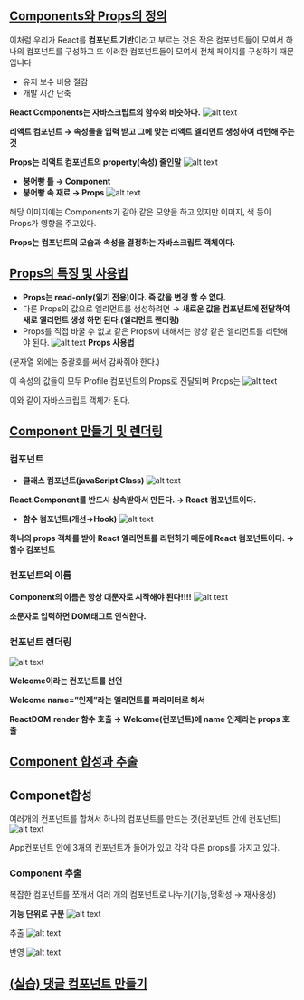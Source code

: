 ## [Components와 Props의 정의](https://www.inflearn.com/course/%EC%B2%98%EC%9D%8C-%EB%A7%8C%EB%82%9C-%EB%A6%AC%EC%95%A1%ED%8A%B8/unit/113268)

이처럼 우리가 React를 **컴포넌트 기반**이라고 부르는 것은 작은 컴포넌트들이 모여서 하나의 컴포넌트를 구성하고 또 이러한 컴포넌트들이 모여서 전체 페이지를 구성하기 때문입니다

- 유지 보수 비용 절감
- 개발 시간 단축

**React Components는 자바스크립트의 함수와 비슷하다.**
![alt text](<imges/image (3).png>)

**리액트 컴포넌트 → 속성들을 입력 받고 그에 맞는 리액트 엘리먼트 생성하여 리턴해 주는 것**

**Props는 리액트 컴포넌트의 property(속성) 줄인말**
![alt text](<imges/image (4).png>)

- **붕어빵 틀 → Component**
- **붕어빵 속 재료 → Props**
![alt text](<imges/image (5).png>)

해당 이미지에는 Components가 같아 같은 모양을 하고 있지만 이미지, 색 등이 Props가 영향을 주고있다.

**Props는 컴포넌트의 모습과 속성을 결정하는 자바스크립트 객체이다.**

## [Props의 특징 및 사용법](https://www.inflearn.com/course/%EC%B2%98%EC%9D%8C-%EB%A7%8C%EB%82%9C-%EB%A6%AC%EC%95%A1%ED%8A%B8/unit/113269)

- **Props는 read-only(읽기 전용)이다. 즉 값을 변경 할 수 없다.**
- 다른 Props의 값으로 엘리먼트를 생성하려면 → **새로운 값을 컴포넌트에 전달하여 새로 엘리먼트 생성 하면 된다.(엘리먼트 랜더링)**
- Props를 직접 바꿀 수 없고 같은 Props에 대해서는 항상 같은 앨리먼트를 리턴해야 된다.
![alt text](<imges/image (6).png>)
**Props 사용법**


(문자열 외에는 중괄호를 써서 감싸줘야 한다.)

이 속성의 값들이 모두 Profile 컴포넌트의 Props로 전달되며 Props는 
![alt text](<imges/image (7).png>)

이와 같이 자바스크립트 객체가 된다.

## [Component 만들기 및 렌더링](https://www.inflearn.com/course/%EC%B2%98%EC%9D%8C-%EB%A7%8C%EB%82%9C-%EB%A6%AC%EC%95%A1%ED%8A%B8/unit/113270)

### 컴포넌트

- **클래스 컴포넌트(javaScript Class)**
![alt text](<imges/image (8).png>)


**React.Component를 반드시 상속받아서 만든다. → React 컴포넌트이다.**

- **함수 컴포넌트(개선→Hook)**
![alt text](<imges/image (9).png>)


**하나의 props 객체를 받아 React 엘리먼트를 리턴하기 때문에 React 컴포넌트이다. → 함수 컴포넌트**

### 컨포넌트의 이름

**Component의 이름은 항상 대문자로 시작해야 된다!!!!**
![alt text](<imges/image (10).png>)


**소문자로 입력하면 DOM태그로 인식한다.**

### 컨포넌트 렌더링
![alt text](<imges/image (11).png>)


**Welcome이라는 컨포넌트를 선언**

**Welcome name=”인제”라는 엘리먼트를 파라미터로 해서**

**ReactDOM.render 함수 호출   →  Welcome(컨포넌트)에 name 인제라는 props 호출**

## [Component 합성과 추출](https://www.inflearn.com/course/%EC%B2%98%EC%9D%8C-%EB%A7%8C%EB%82%9C-%EB%A6%AC%EC%95%A1%ED%8A%B8/unit/113271)

## Componet합성

여러개의 컨포넌트를 합쳐서 하나의 컴포넌트를 만드는 것(컨포넌트 안에 컨포넌트)
![alt text](<imges/image (12).png>)

App컨포넌트 안에 3개의 컨포넌트가 들어가 있고 각각 다른 props를 가지고 있다.

### Component 추출

복잡한 컴포넌트를 쪼개서 여러 개의 컴포넌트로 나누기(기능,명확성 → 재사용성)

**기능 단위로 구분**
![alt text](<imges/image (16).png>)


추출
![alt text](<imges/image (15).png>)


반영
![alt text](<imges/image (14).png>)

## [(실습) 댓글 컴포넌트 만들기](https://www.inflearn.com/course/%EC%B2%98%EC%9D%8C-%EB%A7%8C%EB%82%9C-%EB%A6%AC%EC%95%A1%ED%8A%B8/unit/113272)